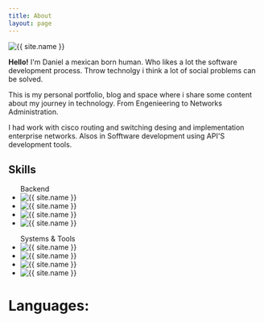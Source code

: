 ```yaml
---
title: About
layout: page
---
```

<img class="me" alt="{{ site.name }}" src="{% if site.external-image %}{{ site.me }}{% else %}{{ site.url }}/{{ site.me }}{% endif %}" />
<p>
<strong>Hello!</strong> I'm Daniel a mexican born human. Who likes a lot the software development process.
Throw technolgy i think a lot of social problems can be solved. 


This is my personal portfolio, blog and space where i share some content about my journey in technology.
From Engenieering to Networks Administration.


 I had work with cisco routing and switching desing and implementation enterprise networks. Alsos in Sofftware development using API'S development tools.
</p>

<h2>Skills</h2>

<ul class="skill-list">
    Backend
	<li>
	 <img class="skills-image" alt="{{ site.name }}" src="{% if site.external-image %}{{ site.skills.backend.laravel }}{% else %}{{ site.url }}/{{ site.skills.backend.laravel }}{% endif %}" />
	</li>
	<li>
	 <img class="skills-image" alt="{{ site.name }}" src="{% if site.external-image %}{{ site.skills.backend.node }}{% else %}{{ site.url }}/{{ site.skills.backend.node }}{% endif %}" />
	</li>
	<li>
	 <img class="skills-image" alt="{{ site.name }}" src="{% if site.external-image %}{{ site.skills.backend.spring }}{% else %}{{ site.url }}/{{ site.skills.backend.spring }}{% endif %}" />
	</li>
	<li>
	 <img class="skills-image" alt="{{ site.name }}" src="{% if site.external-image %}{{ site.skills.backend.rails }}{% else %}{{ site.url }}/{{ site.skills.backend.rails }}{% endif %}" />
	</li>
</ul>

<ul class="skill-list">
    Systems & Tools
	<li>
	 <img class="skills-image" alt="{{ site.name }}" src="{% if site.external-image %}{{ site.skills.tools.git }}{% else %}{{ site.url }}/{{ site.skills.tools.git }}{% endif %}" />
	</li>
	<li>
	 <img class="skills-image" alt="{{ site.name }}" src="{% if site.external-image %}{{ site.skills.tools.docker }}{% else %}{{ site.url }}/{{ site.skills.tools.docker }}{% endif %}" />
	</li>
	<li>
	 <img class="skills-image" alt="{{ site.name }}" src="{% if site.external-image %}{{ site.skills.tools.linux }}{% else %}{{ site.url }}/{{ site.skills.tools.linux }}{% endif %}" />
	</li>
	<li>
	 <img class="skills-image" alt="{{ site.name }}" src="{% if site.external-image %}{{ site.skills.tools.cisco }}{% else %}{{ site.url }}/{{ site.skills.tools.cisco }}{% endif %}" />
	</li>
</ul>
<p></p>
<p></p>
<p></p>
<p></p>
<h1> Languages: </h1>
<object data="/{{ site.skills.langs.clojure }}" type="image/svg+xml">
</object>
<object data="/{{ site.skills.langs.java }}" type="image/svg+xml">
</object>
<object data="/{{ site.skills.langs.groovy }}" type="image/svg+xml">
</object>
<object data="/{{ site.skills.langs.kotlin }}" type="image/svg+xml">
</object>
<object data="/{{ site.skills.langs.ruby }}" type="image/svg+xml">
</object>
<object data="/{{ site.skills.langs.py3 }}" type="image/svg+xml">
</object>
<object data="/{{ site.skills.langs.js }}" type="image/svg+xml">
</object>
<object data="/{{ site.skills.langs.php }}" type="image/svg+xml">
</object>
<object data="/{{ site.skills.langs.julia }}" type="image/svg+xml">
</object>
<object data="/{{ site.skills.langs.rb }}" type="image/svg+xml">
</object>
<object data="/{{ site.skills.langs.ocaml }}" type="image/svg+xml">
</object>
<object data="/{{ site.skills.langs.c }}" type="image/svg+xml">
</object>
